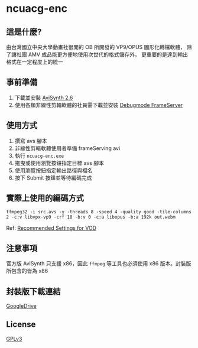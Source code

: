 # ncuacg-enc

## 這是什麼?
由台灣國立中央大學動畫社很閒的 OB 所開發的 VP9/OPUS 圖形化轉檔軟體，
除了讓社團 AMV 成品能更方便地使用次世代的格式儲存外，
更重要的是達到輸出格式在一定程度上的統一

## 事前準備
1. 下載並安裝 [AviSynth 2.6](http://avisynth.nl/index.php/Main_Page)
2. 使用各類非線性剪輯軟體的社員需下載並安裝 [Debugmode FrameServer](http://www.debugmode.com/frameserver/)

## 使用方式
1. 撰寫 avs 腳本
2. 非線性剪輯軟體使用者準備 frameServing avi
3. 執行 `ncuacg-enc.exe`
4. 拖曳或使用瀏覽按鈕指定目標 avs 腳本
5. 使用瀏覽按鈕指定輸出路徑與檔名
6. 按下 Submit 按鈕並等待編碼完成

## 實際上使用的編碼方式
```
ffmpeg32 -i src.avs -y -threads 8 -speed 4 -quality good -tile-columns 2 -c:v libvpx-vp9 -crf 18 -b:v 0 -c:a libopus -b:a 192k out.webm
```
Ref: [Recommended Settings for VOD](https://developers.google.com/media/vp9/settings/vod/)

## 注意事項
官方版 AviSynth 只支援 x86，因此 `ffmpeg` 等工具也必須使用 x86 版本。封裝版所包含的皆為 x86

## 封裝版下載連結
[GoogleDrive](https://drive.google.com/file/d/1qYJW6W7JDv-cIN1zJm9tD23oc8qh_JDW/view)

## License
[GPLv3](LICENSE.md)

